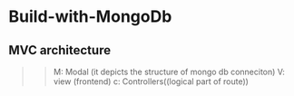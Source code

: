 # Build-with-MongoDb
## MVC architecture

>>M: Modal (it depicts the structure of mongo db conneciton)
>>V: view (frontend)
>>c: Controllers((logical part of route))